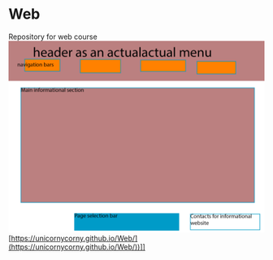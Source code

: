 # Web
Repository for web course
![webмакет.png](https://github.com/Unicornycorny/Web/blob/main/макет.png)
[https://unicornycorny.github.io/Web/](https://unicornycorny.github.io/Web/))]]

